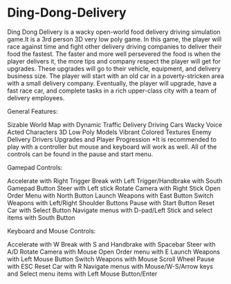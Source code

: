 # Ding-Dong-Delivery
Ding Dong Delivery is a wacky open-world food delivery driving simulation game.It is a 3rd person 3D very low poly game. In this game, the player will race against time and fight other delivery driving companies to deliver their food the fastest. The faster and more well persevered the food is when the player delivers it, the more tips and company respect the player will get for upgrades. These upgrades will go to their vehicle, equipment, and delivery business size. The player will start with an old car in a poverty-stricken area with a small delivery company. Eventually, the player will upgrade, have a fast race car, and complete tasks in a rich upper-class city with a team of delivery employees. 

General Features:

Sizable World Map with Dynamic Traffic
Delivery Driving Cars
Wacky Voice Acted Characters
3D Low Poly Models
Vibrant Colored Textures
Enemy Delivery Drivers
Upgrades and Player Progression
*It is recommended to play with a controller but mouse and keyboard will work as well. All of the controls can be found in the pause and start menu.

Gamepad Controls:

Accelerate with Right Trigger
Break with Left Trigger/Handbrake with South Gamepad Button
Steer with Left stick
Rotate Camera with Right Stick
Open Order Menu with North Button
Launch Weapons with East Button
Switch Weapons with Left/Right Shoulder Buttons
Pause with Start Button
Reset Car with Select Button
Navigate menus with D-pad/Left Stick and select items with South Button

Keyboard and Mouse Controls:

Accelerate with W
Break with S and Handbrake with Spacebar
Steer with A/D
Rotate Camera with Mouse
Open Order menu with E
Launch Weapons with Left Mouse Button
Switch Weapons with Mouse Scroll Wheel
Pause with ESC
Reset Car with R
Navigate menus with Mouse/W-S/Arrow keys and Select menu items with Left Mouse Button/Enter
